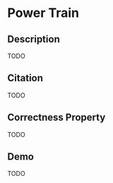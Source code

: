 # Power Train

## Description

TODO

## Citation

TODO

## Correctness Property

TODO

## Demo

TODO